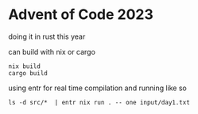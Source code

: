 # Advent of Code 2023
doing it in rust this year

can build with nix or cargo
```
nix build
cargo build
```

using entr for real time compilation and running like so
```
ls -d src/*  | entr nix run . -- one input/day1.txt
```
